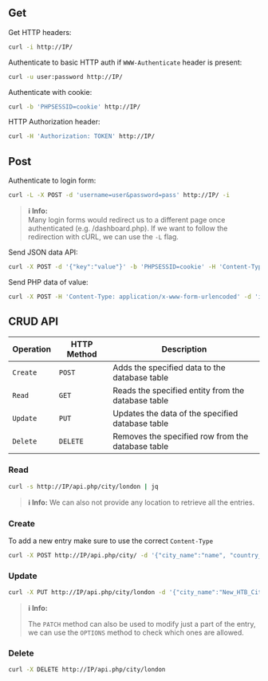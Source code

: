 ## Get
Get HTTP headers:
```bash
curl -i http://IP/
```

Authenticate to basic HTTP auth if `WWW-Authenticate` header is present:
```bash
curl -u user:password http://IP/
```

Authenticate with cookie:
```bash
curl -b 'PHPSESSID=cookie' http://IP/
```

HTTP Authorization header:
```bash
curl -H 'Authorization: TOKEN' http://IP/
```

## Post
Authenticate to login form:
```bash
curl -L -X POST -d 'username=user&password=pass' http://IP/ -i
```

> **ℹ️ Info:**  
> Many login forms would redirect us to a different page once authenticated (e.g. /dashboard.php). If we want to follow the redirection with cURL, we can use the `-L` flag.

Send JSON data API:
```bash
curl -X POST -d '{"key":"value"}' -b 'PHPSESSID=cookie' -H 'Content-Type: application/json' http://IP/search.php
```

Send PHP data of value:
```bash
curl -X POST -H 'Content-Type: application/x-www-form-urlencoded' -d 'id=73' http://admin.academy.htb:44155/admin/admin.php
```
## CRUD API
|Operation|HTTP Method|Description|
|---|---|---|
|`Create`|`POST`|Adds the specified data to the database table|
|`Read`|`GET`|Reads the specified entity from the database table|
|`Update`|`PUT`|Updates the data of the specified database table|
|`Delete`|`DELETE`|Removes the specified row from the database table|

### Read
```bash
curl -s http://IP/api.php/city/london | jq
```

> **ℹ️ Info:**
> We can also not provide any location to retrieve all the entries.

### Create
To add a new entry make sure to use the correct `Content-Type`
```bash
curl -X POST http://IP/api.php/city/ -d '{"city_name":"name", "country_name":"HTB"}' -H 'Content-Type: application/json'
```

### Update
```bash
curl -X PUT http://IP/api.php/city/london -d '{"city_name":"New_HTB_City", "country_name":"HTB"}' -H 'Content-Type: application/json'
```
>**ℹ️ Info:**
>
>The `PATCH` method can also be used to modify just a part of the entry, we can use the `OPTIONS` method to check which ones are allowed.

### Delete
```bash
curl -X DELETE http://IP/api.php/city/london
```